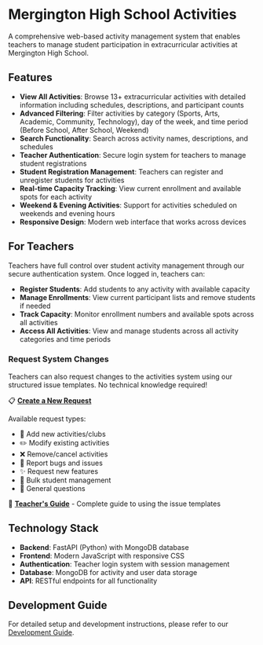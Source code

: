 # Mergington High School Activities

A comprehensive web-based activity management system that enables teachers to manage student participation in extracurricular activities at Mergington High School.

## Features

- **View All Activities**: Browse 13+ extracurricular activities with detailed information including schedules, descriptions, and participant counts
- **Advanced Filtering**: Filter activities by category (Sports, Arts, Academic, Community, Technology), day of the week, and time period (Before School, After School, Weekend)
- **Search Functionality**: Search across activity names, descriptions, and schedules
- **Teacher Authentication**: Secure login system for teachers to manage student registrations
- **Student Registration Management**: Teachers can register and unregister students for activities
- **Real-time Capacity Tracking**: View current enrollment and available spots for each activity
- **Weekend & Evening Activities**: Support for activities scheduled on weekends and evening hours
- **Responsive Design**: Modern web interface that works across devices

## For Teachers

Teachers have full control over student activity management through our secure authentication system. Once logged in, teachers can:

- **Register Students**: Add students to any activity with available capacity
- **Manage Enrollments**: View current participant lists and remove students if needed
- **Track Capacity**: Monitor enrollment numbers and available spots across all activities
- **Access All Activities**: View and manage students across all activity categories and time periods

### Request System Changes

Teachers can also request changes to the activities system using our structured issue templates. No technical knowledge required!

📋 **[Create a New Request](https://github.com/ktanino10/skills-expand-your-team-with-copilot/issues/new/choose)**

Available request types:
- 🎯 Add new activities/clubs
- ✏️ Modify existing activities
- ❌ Remove/cancel activities  
- 🐛 Report bugs and issues
- ✨ Request new features
- 👥 Bulk student management
- 💬 General questions

📖 **[Teacher's Guide](../docs/teacher-guide.md)** - Complete guide to using the issue templates

## Technology Stack

- **Backend**: FastAPI (Python) with MongoDB database
- **Frontend**: Modern JavaScript with responsive CSS
- **Authentication**: Teacher login system with session management
- **Database**: MongoDB for activity and user data storage
- **API**: RESTful endpoints for all functionality

## Development Guide

For detailed setup and development instructions, please refer to our [Development Guide](../docs/how-to-develop.md).
